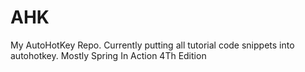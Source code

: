 # AHK
My AutoHotKey Repo. Currently putting all tutorial code snippets into autohotkey. Mostly Spring In Action 4Th Edition
